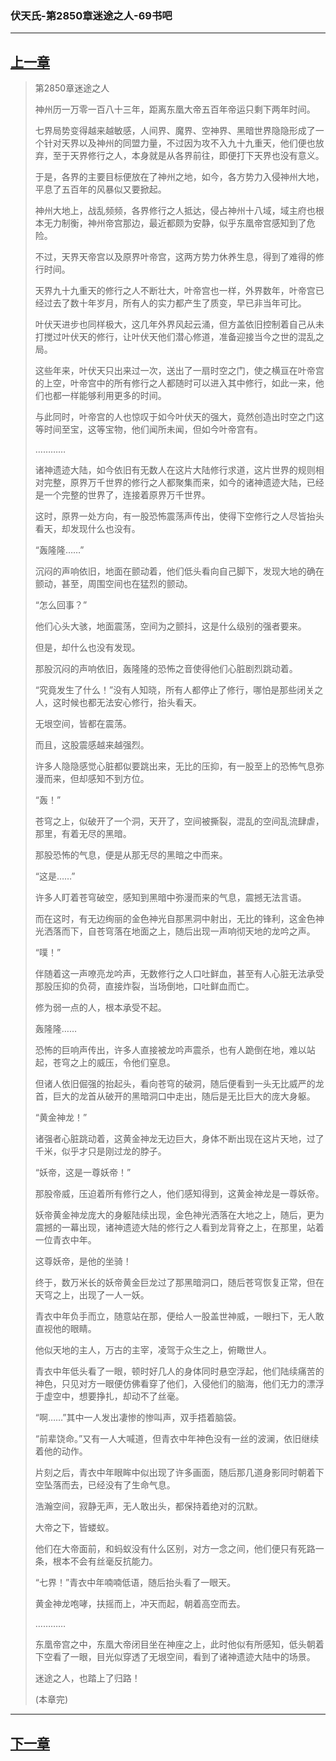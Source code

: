 ### 伏天氏-第2850章迷途之人-69书吧

--------
[上一章](./6f43fe8f7fab7a69ce577b9ce70ea15b.md)
--------


>
>
>
>第2850章迷途之人
>
>神州历一万零一百八十三年，距离东凰大帝五百年帝运只剩下两年时间。
>
>七界局势变得越来越敏感，人间界、魔界、空神界、黑暗世界隐隐形成了一个针对天界以及神州的同盟力量，不过因为攻不入九十九重天，他们便也放弃，至于天界修行之人，本身就是从各界前往，即便打下天界也没有意义。
>
>于是，各界的主要目标便放在了神州之地，如今，各方势力入侵神州大地，平息了五百年的风暴似又要掀起。
>
>神州大地上，战乱频频，各界修行之人抵达，侵占神州十八域，域主府也根本无力制衡，神州帝宫那边，最近都颇为安静，似乎东凰帝宫感知到了危险。
>
>不过，天界天帝宫以及原界叶帝宫，这两方势力休养生息，得到了难得的修行时间。
>
>天界九十九重天的修行之人不断壮大，叶帝宫也一样，外界数年，叶帝宫已经过去了数十年岁月，所有人的实力都产生了质变，早已非当年可比。
>
>叶伏天进步也同样极大，这几年外界风起云涌，但方盖依旧控制着自己从未打搅过叶伏天的修行，让叶伏天他们潜心修道，准备迎接当今之世的混乱之局。
>
>这些年来，叶伏天只出来过一次，送出了一扇时空之门，使之横亘在叶帝宫的上空，叶帝宫中的所有修行之人都随时可以进入其中修行，如此一来，他们也都一样能够利用更多的时间。
>
>与此同时，叶帝宫的人也惊叹于如今叶伏天的强大，竟然创造出时空之门这等时间至宝，这等宝物，他们闻所未闻，但如今叶帝宫有。
>
>…………
>
>诸神遗迹大陆，如今依旧有无数人在这片大陆修行求道，这片世界的规则相对完整，原界万千世界的修行之人都聚集而来，如今的诸神遗迹大陆，已经是一个完整的世界了，连接着原界万千世界。
>
>这时，原界一处方向，有一股恐怖震荡声传出，使得下空修行之人尽皆抬头看天，却发现什么也没有。
>
>“轰隆隆……”
>
>沉闷的声响依旧，地面在颤动着，他们低头看向自己脚下，发现大地的确在颤动，甚至，周围空间也在猛烈的颤动。
>
>“怎么回事？”
>
>他们心头大骇，地面震荡，空间为之颤抖，这是什么级别的强者要来。
>
>但是，却什么也没有发现。
>
>那股沉闷的声响依旧，轰隆隆的恐怖之音使得他们心脏剧烈跳动着。
>
>“究竟发生了什么！”没有人知晓，所有人都停止了修行，哪怕是那些闭关之人，这时候也都无法安心修行，抬头看天。
>
>无垠空间，皆都在震荡。
>
>而且，这股震感越来越强烈。
>
>许多人隐隐感觉心脏都似要跳出来，无比的压抑，有一股至上的恐怖气息弥漫而来，但却感知不到方位。
>
>“轰！”
>
>苍穹之上，似破开了一个洞，天开了，空间被撕裂，混乱的空间乱流肆虐，那里，有着无尽的黑暗。
>
>那股恐怖的气息，便是从那无尽的黑暗之中而来。
>
>“这是……”
>
>许多人盯着苍穹破空，感知到黑暗中弥漫而来的气息，震撼无法言语。
>
>而在这时，有无边绚丽的金色神光自那黑洞中射出，无比的锋利，这金色神光洒落而下，自苍穹落在地面之上，随后出现一声响彻天地的龙吟之声。
>
>“噗！”
>
>伴随着这一声嘹亮龙吟声，无数修行之人口吐鲜血，甚至有人心脏无法承受那股压抑的负荷，直接炸裂，当场倒地，口吐鲜血而亡。
>
>修为弱一点的人，根本承受不起。
>
>轰隆隆……
>
>恐怖的巨响声传出，许多人直接被龙吟声震杀，也有人跪倒在地，难以站起，苍穹之上的威压，令他们窒息。
>
>但诸人依旧倔强的抬起头，看向苍穹的破洞，随后便看到一头无比威严的龙首，巨大的龙首从破开的黑暗洞口中走出，随后是无比巨大的庞大身躯。
>
>“黄金神龙！”
>
>诸强者心脏跳动着，这黄金神龙无边巨大，身体不断出现在这片天地，过了千米，似乎才只是刚过龙的脖子。
>
>“妖帝，这是一尊妖帝！”
>
>那股帝威，压迫着所有修行之人，他们感知得到，这黄金神龙是一尊妖帝。
>
>妖帝黄金神龙庞大的身躯陆续出现，金色神光洒落在大地之上，随后，更为震撼的一幕出现，诸神遗迹大陆的修行之人看到龙背脊之上，在那里，站着一位青衣中年。
>
>这尊妖帝，是他的坐骑！
>
>终于，数万米长的妖帝黄金巨龙过了那黑暗洞口，随后苍穹恢复正常，但在天穹之上，出现了一人一妖。
>
>青衣中年负手而立，随意站在那，便给人一股盖世神威，一眼扫下，无人敢直视他的眼睛。
>
>他似天地的主人，万古的主宰，凌驾于众生之上，俯瞰世人。
>
>青衣中年低头看了一眼，顿时好几人的身体同时悬空浮起，他们陆续痛苦的神色，只见对方一眼便仿佛看穿了他们，入侵他们的脑海，他们无力的漂浮于虚空中，想要挣扎，却动不了丝毫。
>
>“啊……”其中一人发出凄惨的惨叫声，双手捂着脑袋。
>
>“前辈饶命。”又有一人大喊道，但青衣中年神色没有一丝的波澜，依旧继续着他的动作。
>
>片刻之后，青衣中年眼眸中似出现了许多画面，随后那几道身影同时朝着下空坠落而去，已经没有了生命气息。
>
>浩瀚空间，寂静无声，无人敢出头，都保持着绝对的沉默。
>
>大帝之下，皆蝼蚁。
>
>他们在大帝面前，和蚂蚁没有什么区别，对方一念之间，他们便只有死路一条，根本不会有丝毫反抗能力。
>
>“七界！”青衣中年喃喃低语，随后抬头看了一眼天。
>
>黄金神龙咆哮，扶摇而上，冲天而起，朝着高空而去。
>
>…………
>
>东凰帝宫之中，东凰大帝闭目坐在神座之上，此时他似有所感知，低头朝着下空看了一眼，目光似穿透了无垠空间，看到了诸神遗迹大陆中的场景。
>
>迷途之人，也踏上了归路！
>
>(本章完)
>
>

--------
[下一章](./c94a898070df28f6db35e1d7ef461668.md)
--------
